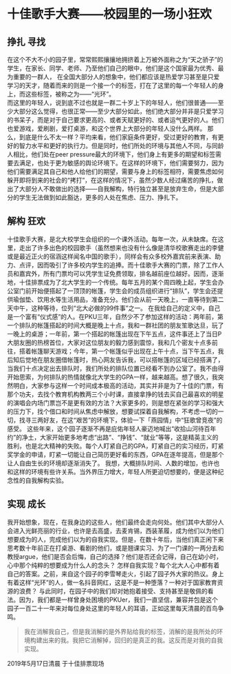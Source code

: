 # 十佳歌手大赛——校园里的一场小狂欢
## 挣扎 寻找
在这个不大不小的园子里，常常熙熙攘攘地拥挤着上万被外面称之为“天之骄子”的学生，在家长、同学、老师、乃至他们自己的眼中，他们是这个国家最为优秀、最为重要的一群人， 在全国大部分人的想象中，他们都应该是热爱学习甚至是只爱学习的天才，随着而来的则是一个接一个的标签，打在了这里的每一个年轻人的身上，而这些标签，被称之为——“光环”。  
而这里的年轻人，说到底不过也就是一群二十岁上下的年轻人，他们很普通——至少大部分这么觉得，也很正常——至少大部分如此，他们绝大部分并非是只爱学习的书呆子，而是对于自己要求更高的、或者天赋更好的、或者运气更好的人。他们也爱游戏，爱刷剧，爱打桌游，和这个世界上大部分的年轻人没什么两样。
那么，到底是什么不太一样？平均来看，他们家庭条件更好，受过更好的教育，有更好的智力水平和更好的执行力。但是同时，他们所处的环境与其他人不同，与同龄人相比，他们处在peer pressure最大的环境下，他们身上有更多的期望和标签需要去满足，也处于更为敏感的舆论环境下。在这样的环境下，他们需要努力，因为他们需要满足其自己和他人给他们的期望，需要与身上的标签相符，需要焦虑如何躲开即将到来的社会的“拷打”，在这样的情况下，虽然少数人经过痛苦的挣扎，做出了大部分人不敢做出的选择——自我解构，特行独立甚至是放弃生命，但是大部分的学生无法做到如此豁达，更多的人处在焦虑、压力、挣扎下。
## 解构 狂欢
十佳歌手大赛，是北大校学生会组织的一个课外活动。每年一次，从未缺席。在这里，走出了许多出色的校园歌手（虽然想来也没有什么像是清华校歌赛走出的李健或是最近正火的宿涵这样闻名中国的歌手），同样会有众多校外嘉宾前来表演、助力、点评，因而吸引了许多校内学生的追捧。而十佳歌手大赛的门票，除了工作人员和嘉宾外，所有门票均可以凭学生证免费领取，排名越前座位越好。因而，逐渐地，十佳排票成为了北大学生的一个传统。每年五月的某个周四晚上起，学生会办公室门前开始便搭起了一顶顶的帐篷，学生会的成员组织进行“排队”，学生会还提供瑜伽垫、饮用水等生活用品，准备充分。他们会从前一天晚上，一直等待到第二天中午，这种等待，位列“北大必做的99件事”之一。
在我给自己的定义中，自己是一个富有“仪式感”的人。在PKU三年，自然少不了参加这样的活动：两年前，第一个排队的帐篷搭起的时间大概是晚上十点，我和一群社团的朋友笙歌达旦，玩了一晚上的桌游；一年前，第一个搭起的帐篷出现在下午五点，这件事还上了当日P大朋友圈的热榜首位，大家对这位朋友的毅力感到震惊，我和几个密友十点多前往，搭着帐篷聊天游戏；今年，第一个帐篷似乎出现在上午十点，当下午五点，我后知后觉地在朋友圈借帐篷时，热心网友告诉我，可以搭帐篷的区域已经搭满了，当我们十点决定出去排队时，我们所处的排队位置已经看不到办公室了。我不由得开始思索，为何排队的热情就像北大学生的GPA一样，越来越高。想了很久，我突然明白，大家参与这样一个时间成本极高的活动，其实并非是为了十佳的门票，有那个功夫，去找个教育机构教两三个小时课，直接拿挣的钱去买自己最喜欢的明星的演唱会内场门票岂不是更有效的方法？大家更多的，则是想在紧张的学习和强大的压力下，找个借口和时间从焦虑中解放，想要试探着自我解构，不考虑一切的一切，找寻三两好友，在这“艰苦”的环境下，体验一下「燕园情」中“狂歌曾竞夜”的感受。
这些年来，这个园子逐渐不再是庇佑年轻人豪迈地喊出“收拾山河待百年约”的净土，大家开始更多地考虑“出路”、“挣钱”、“就业”等等，这是精英主义的胜利，也是北大精神的失败。每个人盯紧自己的GPA，盯紧自己的实习经历，盯紧奖学金的申请，盯紧一切能让自己简历更好看的东西，GPA在逐年提高，但是那个让人自由生长的环境却逐渐消失了。
我想，大概排队时间、人数的增加，也许也和这样的环境有些许关系。当外界压力增大，年轻人所更迫切想要的，便是这种纪念性的自我解构实验。
## 实现 成长
我开始想象，现在，在我身边的这些人，他们最终会走向何处。他们其中大部分人会进入光鲜亮丽的行业，也许是去高盛，去麦肯锡，西装革履，成为他们以为他们想要成为的人，完成他们以为的自我实现。但是，在数十年后，当他们真正闲下来思考数十年前正在打桌游、看剧的他们，或是翘课实习、为了一门课的一两分去和教授argue，他们是否会后悔，自己的选择？他们是否还会记得，自己在幼小时，心中那个纯粹的想要成为什么人的念头？
怎样自我实现？每个北大人心中都有着自己的答案。之前，来自这个园子的李雪琴走火，引起了园子外大家的热议。身上有着这样“光环”的人，做一名抖音网红，这是不是一种堕落？一种对于国家教育资源的浪费？
与此同时，在园子中的我们却对她抱着接受、支持甚至是敬佩的看法。因为，我们都是一样曾身处困境的PKUer，我们一直坚信，兼容并包是这个园子一百二十一年来对每位身处这里的年轻人的耳语，正如这里每天清晨的百鸟争鸣。

> 我在消解我自己，但是我消解的是外界贴给我的标签，消解的是我所处的环境构建出来的我。我把它消解掉，回归的是真正的我。这反而是对我的自我实现。

2019年5月17日清晨 于十佳排票现场